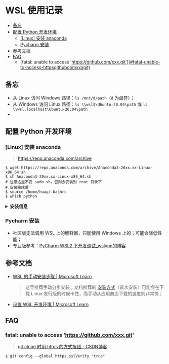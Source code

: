 WSL 使用记录
===

<!-- TOC -->
- [备忘](#备忘)
- [配置 Python 开发环境](#配置-python-开发环境)
    - [[Linux] 安装 anaconda](#linux-安装-anaconda)
    - [Pycharm 安装](#pycharm-安装)
- [参考文档](#参考文档)
- [FAQ](#faq)
    - [fatal: unable to access 'https://github.com/xxx.git'](#fatal-unable-to-access-httpsgithubcomxxxgit)
<!-- TOC -->


## 备忘
- 从 Linux 访问 Windows 路径：`ls /mnt/d/path`（`d` 为盘符）；
- 从 Windows 访问 Linux 路径：`ls \\wsl$\Ubuntu-20.04\path` 或 `ls \\wsl.localhost\Ubuntu-20.04\path`
- 


## 配置 Python 开发环境

### [Linux] 安装 anaconda
> https://repo.anaconda.com/archive
```shell
$ wget https://repo.anaconda.com/archive/Anaconda3-20xx.xx-Linux-x86_64.sh
$ sh Anaconda3-20xx.xx-Linux-x86_64.sh
# 注意这里不要 sudo sh，否则会安装到 root 目录下
# 安装完成后
$ source /home/huay/.bashrc
$ which python
```

<details><summary><b> 安装信息 </b></summary>

```shell
Welcome to Anaconda3 2022.05

...

Do you accept the license terms? [yes|no]
[no] >>> yes

Anaconda3 will now be installed into this location:
/home/huay/anaconda3

  - Press ENTER to confirm the location
  - Press CTRL-C to abort the installation
  - Or specify a different location below

[/home/huay/anaconda3] >>>
PREFIX=/home/huay/anaconda3
Unpacking payload ...

...

## Package Plan ##

  environment location: /home/huay/anaconda3

  added / updated specs:
    ...

...

installation finished.
Do you wish the installer to initialize Anaconda3
by running conda init? [yes|no]
[no] >>> yes
no change     /home/huay/anaconda3/condabin/conda
no change     /home/huay/anaconda3/bin/conda
no change     /home/huay/anaconda3/bin/conda-env
no change     /home/huay/anaconda3/bin/activate
no change     /home/huay/anaconda3/bin/deactivate
no change     /home/huay/anaconda3/etc/profile.d/conda.sh
no change     /home/huay/anaconda3/etc/fish/conf.d/conda.fish
no change     /home/huay/anaconda3/shell/condabin/Conda.psm1
no change     /home/huay/anaconda3/shell/condabin/conda-hook.ps1
no change     /home/huay/anaconda3/lib/python3.9/site-packages/xontrib/conda.xsh
no change     /home/huay/anaconda3/etc/profile.d/conda.csh
modified      /home/huay/.bashrc

==> For changes to take effect, close and re-open your current shell. <==

If you'd prefer that conda's base environment not be activated on startup,
   set the auto_activate_base parameter to false:

conda config --set auto_activate_base false

Thank you for installing Anaconda3!
```

</details>

### Pycharm 安装
- 社区版无法调用 WSL 上的解释器，只能使用 Windows 上的；可能会降低性能；
- 专业版参考：[PyCharm WSL2 下开发调试_wslynn的博客](https://blog.csdn.net/qq_38992249/article/details/122387097)


## 参考文档
- [WSL 的手动安装步骤 | Microsoft Learn](https://learn.microsoft.com/zh-cn/windows/wsl/install-manual)
    > 这里推荐手动分步安装；文档推荐的 [安装方式](https://learn.microsoft.com/zh-cn/windows/wsl/install)（首次安装）可能会在下载 Linux 发行版的时候卡住，而手动从应用商店下载的速度则非常快；
- [设置 WSL 开发环境 | Microsoft Learn](https://learn.microsoft.com/zh-cn/windows/wsl/setup/environment)


## FAQ

### fatal: unable to access 'https://github.com/xxx.git'
> [git clone 时用 https 的方式报错 - CSDN博客](https://blog.csdn.net/wang2008start/article/details/118967723)
```shell
$ git config --global https.sslVerify "true"
```
